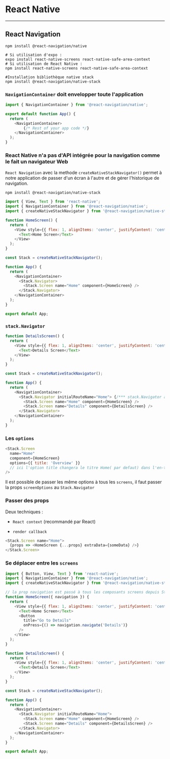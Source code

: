 # React Native

---

## React Navigation

```shell script
npm install @react-navigation/native

# Si utilisation d'expo :
expo install react-native-screens react-native-safe-area-context
# Si utilisation de React Native :
npm install react-native-screens react-native-safe-area-context

#Installation bibliothèque native stack
npm install @react-navigation/native-stack
```

### `NavigationContainer` doit envelopper toute l'application

```javascript
import { NavigationContainer } from '@react-navigation/native';

export default function App() {
  return (
    <NavigationContainer>
        {/* Rest of your app code */}
    </NavigationContainer>
  );
}
```

### React Native n'a pas d'API intégrée pour la navigation comme le fait un navigateur Web

`React Navigation` avec la methode `createNativeStackNavigator()` permet à notre application de passer d'un écran à l'autre et de gérer l'historique de navigation.

```shell script
npm install @react-navigation/native-stack
```

```javascript
import { View, Text } from 'react-native';
import { NavigationContainer } from '@react-navigation/native';
import { createNativeStackNavigator } from '@react-navigation/native-stack';

function HomeScreen() {
  return (
    <View style={{ flex: 1, alignItems: 'center', justifyContent: 'center' }}>
      <Text>Home Screen</Text>
    </View>
  );
}

const Stack = createNativeStackNavigator();

function App() {
  return (
    <NavigationContainer>
      <Stack.Navigator>
        <Stack.Screen name="Home" component={HomeScreen} />
      </Stack.Navigator>
    </NavigationContainer>
  );
}

export default App;
```

### `stack.Navigator`

```javascript
function DetailsScreen() {
  return (
    <View style={{ flex: 1, alignItems: 'center', justifyContent: 'center' }}>
      <Text>Details Screen</Text>
    </View>
  );
}

const Stack = createNativeStackNavigator();

function App() {
  return (
    <NavigationContainer>
      <Stack.Navigator initialRouteName="Home"> {/*** stack.Navigator avec une route initiale***/}
        <Stack.Screen name="Home" component={HomeScreen} />
        <Stack.Screen name="Details" component={DetailsScreen} />
      </Stack.Navigator>
    </NavigationContainer>
  );
}
```

### Les `options`

```javascript
<Stack.Screen
  name="Home"
  component={HomeScreen}
  options={{ title: 'Overview' }}
  // ici l'option title changera le titre Home( par defaut) dans l'en-tête de Home en Overview
/>
```

Il est possible de passer les même options à tous les `screens`, il faut passer la props `screenOptions` au `Stack.Navigator`

### Passer des props

Deux techniques :

- `React context` (recommandé par React)

- `render callback`

```javascript
<Stack.Screen name="Home">
  {props => <HomeScreen {...props} extraData={someData} />}
</Stack.Screen>
```

### Se déplacer entre les `screens`

```javascript
import { Button, View, Text } from 'react-native';
import { NavigationContainer } from '@react-navigation/native';
import { createNativeStackNavigator } from '@react-navigation/native-stack';

// la prop navigation est passé à tous les composants screens depuis Stack.navigator
function HomeScreen({ navigation }) { 
  return (
    <View style={{ flex: 1, alignItems: 'center', justifyContent: 'center' }}>
      <Text>Home Screen</Text>
      <Button
        title="Go to Details"
        onPress={() => navigation.navigate('Details')}
      />
    </View>
  );
}

function DetailsScreen() {
  return (
    <View style={{ flex: 1, alignItems: 'center', justifyContent: 'center' }}>
      <Text>Details Screen</Text>
    </View>
  );
}

const Stack = createNativeStackNavigator();

function App() {
  return (
    <NavigationContainer>
      <Stack.Navigator initialRouteName="Home">
        <Stack.Screen name="Home" component={HomeScreen} />
        <Stack.Screen name="Details" component={DetailsScreen} />
      </Stack.Navigator>
    </NavigationContainer>
  );
}

export default App;

```
